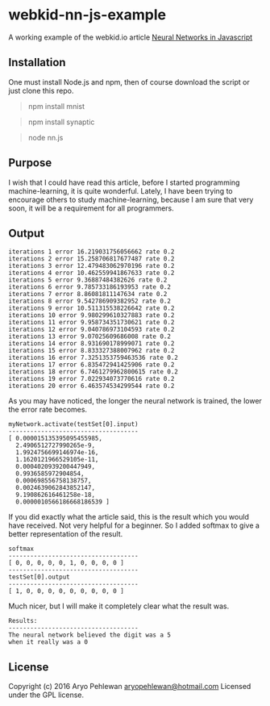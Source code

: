 # webkid-nn-js-example
A working example of the webkid.io article [Neural Networks in Javascript](http://blog.webkid.io/neural-networks-in-javascript/)

## Installation
One must install Node.js and npm, then of course download the script or just clone this repo.

> npm install mnist

> npm install synaptic

> node nn.js

## Purpose
I wish that I could have read this article, before I started programming machine-learning, it is quite wonderful. Lately, I have been trying to encourage others to study machine-learning, because I am sure that very soon, it will be a requirement for all programmers.

## Output
```
iterations 1 error 16.219031756056662 rate 0.2
iterations 2 error 15.258706817677487 rate 0.2
iterations 3 error 12.479483062970196 rate 0.2
iterations 4 error 10.462559941867633 rate 0.2
iterations 5 error 9.36887484382626 rate 0.2
iterations 6 error 9.785733186193953 rate 0.2
iterations 7 error 8.86081811147634 rate 0.2
iterations 8 error 9.542786909382952 rate 0.2
iterations 9 error 10.511315538226642 rate 0.2
iterations 10 error 9.980299610327883 rate 0.2
iterations 11 error 9.958734351730621 rate 0.2
iterations 12 error 9.040786973104593 rate 0.2
iterations 13 error 9.07025609686008 rate 0.2
iterations 14 error 8.931690178999071 rate 0.2
iterations 15 error 8.833327388007962 rate 0.2
iterations 16 error 7.3251353759463536 rate 0.2
iterations 17 error 6.835472941425906 rate 0.2
iterations 18 error 6.7461279962800615 rate 0.2
iterations 19 error 7.022934073770616 rate 0.2
iterations 20 error 6.463574534299544 rate 0.2
```

As you may have noticed, the longer the neural network is trained, the lower the error rate becomes.

```
myNetwork.activate(testSet[0].input)
------------------------------------
[ 0.000015135395095455985,
  2.4906512727990265e-9,
  1.9924756699146974e-16,
  1.1620121966529105e-11,
  0.0004020939200447949,
  0.9936585972904854,
  0.000698556758138757,
  0.0024639062843852147,
  9.190862616461258e-18,
  0.0000010566186668186539 ]
```

If you did exactly what the article said, this is the result which you would have received. Not very helpful for a beginner. So I added softmax to give a better representation of the result.

```
softmax
------------------------------------
[ 0, 0, 0, 0, 0, 1, 0, 0, 0, 0 ]
------------------------------------
testSet[0].output
------------------------------------
[ 1, 0, 0, 0, 0, 0, 0, 0, 0, 0 ]
```

Much nicer, but I will make it completely clear what the result was.

```
Results:
------------------------------------
The neural network believed the digit was a 5
when it really was a 0
```

## License
Copyright (c) 2016 Aryo Pehlewan aryopehlewan@hotmail.com 
Licensed under the GPL license.
